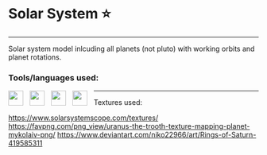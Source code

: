 # Solar System :star:

***

Solar system model inlcuding all planets (not pluto) with working orbits and planet rotations. 

### Tools/languages used:

<img align="left" width="30px" style="padding-right:10px;" src="https://cdn.jsdelivr.net/gh/devicons/devicon@latest/icons/html5/html5-original.svg" />
<img align="left" width="30px" style="padding-right:10px;" src="https://cdn.jsdelivr.net/gh/devicons/devicon@latest/icons/css3/css3-original.svg" />        
<img align="left" width="30px" style="padding-right:10px;" src="https://cdn.jsdelivr.net/gh/devicons/devicon@latest/icons/javascript/javascript-original.svg" />
<img align="left" width="30px" style="padding-right:10px; color:white;" src="https://cdn.jsdelivr.net/gh/devicons/devicon@latest/icons/threejs/threejs-original.svg"/>  

***

Textures used:

https://www.solarsystemscope.com/textures/
https://favpng.com/png_view/uranus-the-trooth-texture-mapping-planet-mykolaiv-png/
https://www.deviantart.com/niko22966/art/Rings-of-Saturn-419585311
